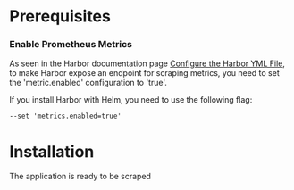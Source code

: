 # Prerequisites


### Enable Prometheus Metrics
As seen in the Harbor documentation page [Configure the Harbor YML File](https://goharbor.io/docs/main/install-config/configure-yml-file/), to make Harbor expose an endpoint for scraping metrics, you need to set the 'metric.enabled' configuration to 'true'.

If you install Harbor with Helm, you need to use the following flag:
```
--set 'metrics.enabled=true'
```
# Installation

The application is ready to be scraped